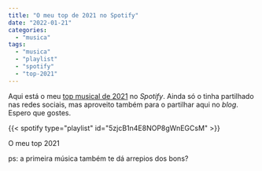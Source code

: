 ```yaml
---
title: "O meu top de 2021 no Spotify"
date: "2022-01-21"
categories: 
  - "musica"
tags: 
  - "musica"
  - "playlist"
  - "spotify"
  - "top-2021"
---
```


Aqui está o meu [top musical de 2021](https://open.spotify.com/playlist/5zjcB1n4E8NOP8gWnEGCsM?si=9b82fd5edd5044f6) no _Spotify_. Ainda só o tinha partilhado nas redes sociais, mas aproveito também para o partilhar aqui no _blog_. Espero que gostes.

{{< spotify type="playlist" id="5zjcB1n4E8NOP8gWnEGCsM" >}}

O meu top 2021

ps: a primeira música também te dá arrepios dos bons?
